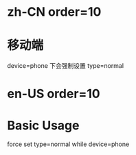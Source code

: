 # zh-CN order=10

# 移动端

device=phone 下会强制设置 type=normal

# en-US order=10

# Basic Usage

force set type=normal while device=phone
